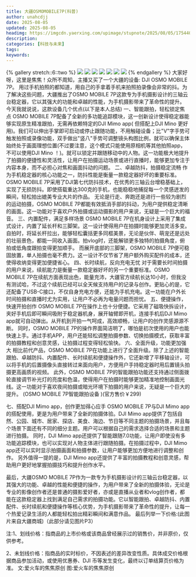 ```yaml
---
title: 大疆OSMOMOBILE7P(科普)
author: unahcdjj
date: 2025-08-05
updated: 2025-08-05
headimg: https://imgcdn.yaerxing.com/upimage/stupnote/2025/08/05/1754402894_18217931_9402.jpg
description: 
categories: [科技与未来]
tags: 
keywords: 
---
```


{% gallery stretch::6::two %}
![](https://imgcdn.yaerxing.com/upimage/stupnote/2025/08/05/1754402894_18217931_9402.jpg)
![](https://imgcdn.yaerxing.com/upimage/stupnote/2025/08/05/1754402895_18217931_6465.jpg)
![](https://imgcdn.yaerxing.com/upimage/stupnote/2025/08/05/1754402897_18217931_6539.jpg)
![](https://imgcdn.yaerxing.com/upimage/stupnote/2025/08/05/1754402897_18217931_7784.jpg)
![](https://imgcdn.yaerxing.com/upimage/stupnote/2025/08/05/1754402898_18217931_8830.jpg)
![](https://imgcdn.yaerxing.com/upimage/stupnote/2025/08/05/1754402899_18217931_1066.jpg)
![](https://imgcdn.yaerxing.com/upimage/stupnote/2025/08/05/1754402899_18217931_6103.jpg)
{% endgallery %}
大家好呀，这里是焦焦！众所不周知，主播又买了一个大疆的设备: DJI OSMO MOBILE 7P。
用过手机拍照的都知道，用自己的手拿着手机来拍照拍录像会非常的抖。为了解决这些问题，大疆推出了OSMO MOBILE 7P这款专为手机摄影设计的三轴云台稳定器，它以其强大的功能和卓越的性能，为手机摄影带来了革命性的提升。
今天我就说说，这款设备几个优点(以下是本人总结)
一、智能跟拍，轻松锁定焦点
OSMO MOBILE 7P配备了全新的多功能追踪模块，这一创新设计使得稳定器能够实现原生精准跟拍，无需再依赖特定的DJI Mimo app( 但搭配上DJI Mino 更好用)。我们可以伸出手掌即可启动或停止跟随功能，不用触碰设备；比"V"字手势可触发拍照或录像功能，双手做出"竖八"手势可调整镜头构图比例，就可以确保主体始终处于画面理想位置(不过要注意，这个模式只能使用原相机等其他拍照app，不可以使用DJI Mino ！)。就可以锁定并跟随移动中的人物。这一功能极大地提升了拍摄的便捷性和灵活性，让用户在拍摄运动场景或进行直播时，能够更加专注于内容本身，而不必担心对焦和画面抖动的问题。
二、卓越防抖，拍摄稳定流畅
作为手机稳定器的核心功能之一，防抖性能是衡量一款稳定器好坏的重要标准。OSMO MOBILE 7P采用了DJI第七代防抖技术，在优秀的三轴云台增稳基础上，实现了无损防抖。即使搭载重达300克的手机，也能稳稳地捕捉每一个灵感迸发的瞬间，轻松拍出媲美专业大片的作品。
无论是行走、奔跑还是进行一些较为剧烈的运动拍摄，OSMO MOBILE 7P都能有效抵消手部的抖动，为用户提供稳定清晰的画面。这一功能对于喜欢户外拍摄或运动摄影的用户来说，无疑是一个巨大的福音。
三、内置配件，满足多样场景
OSMO MOBILE 7P在机身设计上采用了集成式设计，内置了延长杆和三脚架。这一设计使得用户在拍摄时能够更加灵活多变。自拍时，将延长杆拉出，能够轻松囊括更多同框美景，无论是伙伴、萌宠还是远处的壮丽景色，都能一同收入画面。拍vlog时，还能解锁更多独特的拍摄角度，俯拍或低角度跟拍变得更加顺手。
而展开底部的三脚架，OSMO MOBILE 7P便可稳固放置，单人拍摄也毫不费力。这一设计不仅节省了用户额外购买配件的成本，还使得收纳变得更加便捷省心。
四、长时续航，反向充电无忧
对于需要长时间拍摄的用户来说，续航能力是衡量一款稳定器好坏的另一个重要标准。OSMO MOBILE 7P在续航方面表现出色，能量充沛，大疆官方续航长达10小时，但我没有测试哈，不过这个续航已经可以全天候支持用户的记录与创作。更贴心的是，它还配备了USB-C接口，不仅自身充电方便，还能为手机充电。这一功能在户外长时间拍摄和直播时尤为实用，让用户不必再为电量问题而担忧。
五、便捷操作，快速开拍创作
OSMO MOBILE 7P在操作上也十分便捷。它采用了磁吸快拆设计，夹好手机后即可瞬间吸附于稳定器机身，展开轴臂即开机，连接手机后DJI Mimo app就可自动弹出。从开机到开拍一气呵成，高效顺畅，让用户的创作灵感源源不断。
同时，OSMO MOBILE 7P的操作界面简洁明了，哪怕是初次使用的用户也能快速上手。通过手机APP，用户还能轻松调整拍摄参数、切换拍摄模式，获取丰富的拍摄教程和创意灵感，让拍摄过程变得轻松愉快。
六、全面升级，功能更加强大
相比前代产品，OSMO MOBILE 7P在功能上进行了全面升级。除了上述的智能跟拍、卓越防抖、内置配件、长时续航和便捷操作外，它还新增了平移轴设计，可以将手机的后置摄像头直接转过来面向用户，方便用户手持稳定器时用后置镜头拍摄更高画质的视频。
此外，OSMO MOBILE 7P的智能跟拍功能还支持通过侧面拨轮直接调节补光灯的亮度和色温，使得用户在拍摄时能够更加精准地控制画面光线。这一功能对于喜欢夜间拍摄或暗光环境下拍摄的用户来说，无疑是一个巨大的提升。
(OSMO MOBILE 7P智能跟拍设备 )(官方售价￥299)

七、搭配DJI Mimo app，创作更加得心应手
OSMO MOBILE 7P与DJI Mimo app的搭配使用，更是为用户带来了全新的拍摄体验。DJI Mimo app提供了包括自然、公园、城市、居家、探店、美食、海边、节日等不同主题的拍摄场景，并且每个场景下面还有不同的细分主题。用户可以根据自己的需求选择合适的场景和主题进行拍摄。
同时，DJI Mimo app还提供了智能跟随7.0功能，让用户即使没有多功能追踪模块，也可以实现对人物主体进行跟随拍摄。在拍摄过程中，DJI Mimo app还可以实时显示拍摄画面和拍摄参数，让用户能够更加方便地进行调整和创作。
另外值得一提的是，DJI Mimo app还提供了丰富的拍摄教程和创意灵感，帮助用户更好地掌握拍摄技巧和提升创作水平。

最后，大疆OSMO MOBILE 7P作为一款专为手机摄影设计的三轴云台稳定器，以其强大的功能、卓越的性能和便捷的操作，为用户带来了全新的拍摄体验，无论是专业的影像创作者还是普通的摄影爱好者，亦或是直播从业者和vlog创作者，都能在这款稳定器上找到满足自己需求的拍摄功能。它以智能跟拍、卓越防抖、内置配件、长时续航和便捷操作等核心优势，为手机摄影带来了革命性的提升，让每一个热爱记录生活的人都能轻松拍出精彩瞬间和满意作品。
最后列举一下价格:(此图片来自大疆商城)（此部分请见图片P3）
 

注:1、划线价格：指商品的上市价格或该商品曾经展示过的销售价，并非原价，仅供参考。

2、未划线价格：指商品的实时标价，不因表述的差异改变性质。具体成交价格根据商品参加活动，或使用优惠券、DJI 币等发生变化，最终以订单结算页价格为准。
 文:爱火车的焦焦原创
图:爱火车的焦焦原创
